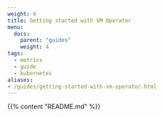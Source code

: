 ```yaml
---
weight: 4
title: Getting started with VM Operator
menu:
  docs:
    parent: "guides"
    weight: 4
tags:
  - metrics
  - guide
  - kubernetes
aliases:
- /guides/getting-started-with-vm-operator.html
---
```

{{% content "README.md" %}}
